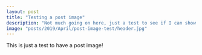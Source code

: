 ```yaml
---
layout: post
title: "Testing a post image"
description: "Not much going on here, just a test to see if I can show a little image next to the post item if it is specified here."
image: "posts/2019/April/post-image-test/header.jpg" 
---
```


This is just a test to have a post image!